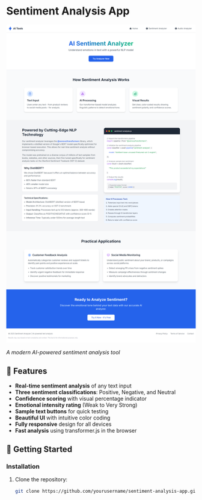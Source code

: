 # Sentiment Analysis App

![Sentiment Analysis UI](https://github.com/mariyasf/sentiment-analysis-app/raw/main/public/images/SA1.png)

*A modern AI-powered sentiment analysis tool*

## 🌟 Features

- **Real-time sentiment analysis** of any text input
- **Three sentiment classifications**: Positive, Negative, and Neutral
- **Confidence scoring** with visual percentage indicator
- **Emotional intensity rating** (Weak to Very Strong)
- **Sample text buttons** for quick testing
- **Beautiful UI** with intuitive color coding
- **Fully responsive** design for all devices
- **Fast analysis** using transformer.js in the browser

## 🚀 Getting Started

### Installation
1. Clone the repository:
   ```bash
   git clone https://github.com/yourusername/sentiment-analysis-app.git
